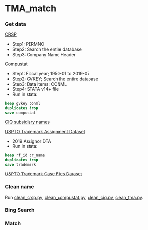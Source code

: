 # TMA_match

### Get data

[CRSP](https://wrds-web.wharton.upenn.edu/wrds//ds/crsp/stock_a/stkhdr.cfm)
- Step1: PERMNO
- Step2: Search the entire database
- Step3: Company Name Header



[Compustat](https://wrds-web.wharton.upenn.edu/wrds/ds/comp/funda/index.cfm?navId=80)
- Step1: Fiscal year; 1950-01 to 2019-07
- Step2: GVKEY; Search the entire database
- Step3: Data items; CONML
- Step4: STATA v14+ file
- Run in stata:
```stata
keep gvkey conml
duplicates drop
save compustat
```


[CIQ subsidiary names](https://www.capitaliq.com/)



[USPTO Trademark Assignment Dataset](https://www.uspto.gov/learning-and-resources/electronic-data-products/trademark-assignment-dataset)
- 2019 Assignor DTA
- Run in stata:
```stata
keep rf_id or_name
duplicates drop
save trademark
```



[USPTO Trademark Case Files Dataset](https://www.uspto.gov/learning-and-resources/electronic-data-products/trademark-case-files-dataset-0)

### Clean name
Run [clean_crsp.py](https://github.com/FutureMathematician/TMA_match/blob/main/Clean_name/clean_crsp.py), [clean_compustat.py](https://github.com/FutureMathematician/TMA_match/blob/main/Clean_name/clean_compustat.py), [clean_ciq.py](https://github.com/FutureMathematician/TMA_match/blob/main/Clean_name/clean_ciq.py), [clean_tma.py](https://github.com/FutureMathematician/TMA_match/blob/main/Clean_name/clean_tma.py).

### Bing Search

### Match
